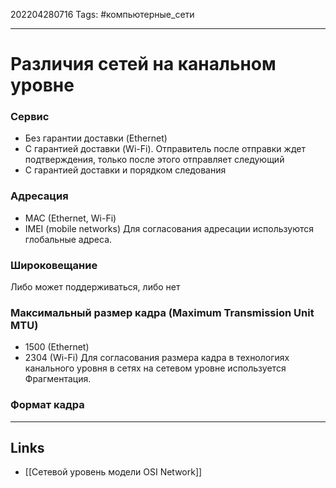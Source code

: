 202204280716
Tags: #компьютерные_сети

---

# Различия сетей на канальном уровне
### Сервис
- Без гарантии доставки (Ethernet)
- С гарантией доставки (Wi-Fi). Отправитель после отправки ждет подтверждения, только после этого отправляет следующий
- С гарантией доставки и порядком следования

### Адресация
- MAC (Ethernet, Wi-Fi)
- IMEI (mobile networks)
Для согласования адресации используются глобальные адреса.

### Широковещание
Либо может поддерживаться, либо нет

### Максимальный размер кадра (Maximum Transmission Unit MTU)
- 1500 (Ethernet)
- 2304 (Wi-Fi)
Для согласования размера кадра в технологиях канального уровня в сетях на сетевом уровне используется Фрагментация. 


### Формат кадра

---
## Links
- [[Сетевой уровень модели OSI Network]]